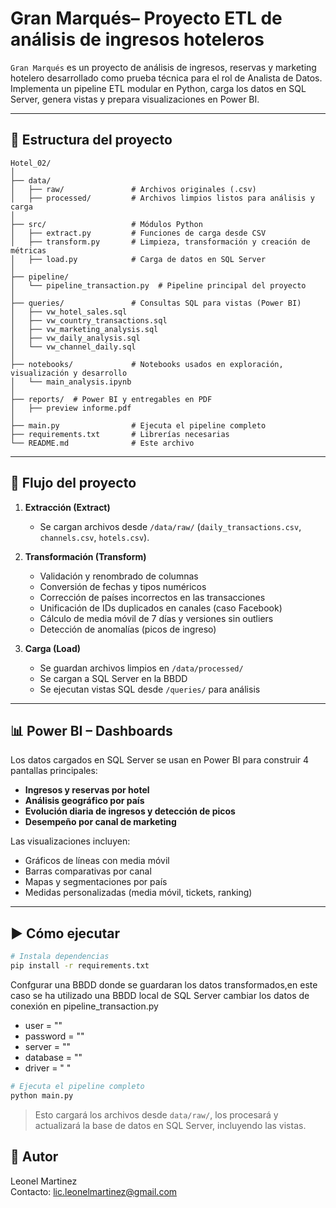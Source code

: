 
# Gran Marqués– Proyecto ETL de análisis de ingresos hoteleros

`Gran Marqués` es un proyecto de análisis de ingresos, reservas y marketing hotelero desarrollado como prueba técnica para el rol de Analista de Datos. Implementa un pipeline ETL modular en Python, carga los datos en SQL Server, genera vistas y prepara visualizaciones en Power BI.

---

## 📁 Estructura del proyecto

```
Hotel_02/
│
├── data/
│   ├── raw/               # Archivos originales (.csv)
│   ├── processed/         # Archivos limpios listos para análisis y carga
│
├── src/                   # Módulos Python
│   ├── extract.py         # Funciones de carga desde CSV
│   ├── transform.py       # Limpieza, transformación y creación de métricas
│   ├── load.py            # Carga de datos en SQL Server
│
├── pipeline/
│   └── pipeline_transaction.py  # Pipeline principal del proyecto
│
├── queries/               # Consultas SQL para vistas (Power BI)
│   ├── vw_hotel_sales.sql
│   ├── vw_country_transactions.sql
│   ├── vw_marketing_analysis.sql
│   ├── vw_daily_analysis.sql
│   └── vw_channel_daily.sql
│
├── notebooks/             # Notebooks usados en exploración, visualización y desarrollo
│   └── main_analysis.ipynb
│
├── reports/  # Power BI y entregables en PDF         
│   ├── preview informe.pdf
│
├── main.py                # Ejecuta el pipeline completo
├── requirements.txt       # Librerías necesarias
└── README.md              # Este archivo
```

---

## 🔄 Flujo del proyecto

1. **Extracción (Extract)**  
   - Se cargan archivos desde `/data/raw/` (`daily_transactions.csv`, `channels.csv`, `hotels.csv`).

2. **Transformación (Transform)**  
   - Validación y renombrado de columnas
   - Conversión de fechas y tipos numéricos
   - Corrección de países incorrectos en las transacciones
   - Unificación de IDs duplicados en canales (caso Facebook)
   - Cálculo de media móvil de 7 días y versiones sin outliers
   - Detección de anomalías (picos de ingreso)

3. **Carga (Load)**  
   - Se guardan archivos limpios en `/data/processed/`
   - Se cargan a SQL Server en la BBDD 
   - Se ejecutan vistas SQL desde `/queries/` para análisis

---

## 📊 Power BI – Dashboards

Los datos cargados en SQL Server se usan en Power BI para construir 4 pantallas principales:

- **Ingresos y reservas por hotel**
- **Análisis geográfico por país**
- **Evolución diaria de ingresos y detección de picos**
- **Desempeño por canal de marketing**

Las visualizaciones incluyen:
- Gráficos de líneas con media móvil
- Barras comparativas por canal
- Mapas y segmentaciones por país
- Medidas  personalizadas (media móvil, tickets, ranking)


---

## ▶ Cómo ejecutar

```bash
# Instala dependencias
pip install -r requirements.txt
```

Confgurar una BBDD donde se guardaran los datos transformados,en este caso se ha utilizado una BBDD local de SQL Server
cambiar los datos de conexión en pipeline_transaction.py 
- user = ""
- password = ""
- server = ""
- database = ""
- driver = " "

```bash
# Ejecuta el pipeline completo
python main.py
```

> Esto cargará los archivos desde `data/raw/`, los procesará y actualizará la base de datos en SQL Server, incluyendo las vistas.



## 👤 Autor

Leonel Martinez  
Contacto: lic.leonelmartinez@gmail.com
